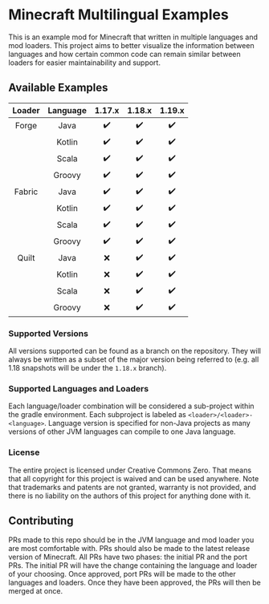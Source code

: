 # Minecraft Multilingual Examples

This is an example mod for Minecraft that written in multiple languages and mod loaders. This project aims to better visualize the information between languages and how certain common code can remain similar between loaders for easier maintainability and support.

## Available Examples

| Loader | Language | 1.17.x | 1.18.x | 1.19.x |
|:------:|:--------:|:------:|:------:|:------:|
| Forge  |   Java   |   ✔️   |   ✔️   |   ✔️   |
|        |  Kotlin  |   ✔️   |   ✔️   |   ✔️   |
|        |  Scala   |   ✔️   |   ✔️   |   ✔️   |
|        |  Groovy  |   ✔️   |   ✔️   |   ✔️   |
| Fabric |   Java   |   ✔️   |   ✔️   |   ✔️   |
|        |  Kotlin  |   ✔️   |   ✔️   |   ✔️   |
|        |  Scala   |   ✔️   |   ✔️   |   ✔️   |
|        |  Groovy  |   ✔️   |   ✔️   |   ✔️   |
| Quilt  |   Java   |   ❌    |   ✔️   |   ✔️   |
|        |  Kotlin  |   ❌    |   ✔️   |   ✔️   |
|        |  Scala   |   ❌    |   ✔️   |   ✔️   |
|        |  Groovy  |   ❌    |   ✔️   |   ✔️   |

### Supported Versions

All versions supported can be found as a branch on the repository. They will always be written as a subset of the major version being referred to (e.g. all 1.18 snapshots will be under the `1.18.x` branch).

### Supported Languages and Loaders

Each language/loader combination will be considered a sub-project within the gradle environment. Each subproject is labeled as `<loader>/<loader>-<language>`. Language version is specified for non-Java projects as many versions of other JVM languages can compile to one Java language.

### License

The entire project is licensed under Creative Commons Zero. That means that all copyright for this project is waived and can be used anywhere. Note that trademarks and patents are not granted, warranty is not provided, and there is no liability on the authors of this project for anything done with it.

## Contributing

PRs made to this repo should be in the JVM language and mod loader you are most comfortable with. PRs should also be made to the latest release version of Minecraft. All PRs have two phases: the initial PR and the port PRs. The initial PR will have the change containing the language and loader of your choosing. Once approved, port PRs will be made to the other languages and loaders. Once they have been approved, the PRs will then be merged at once.
